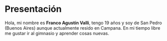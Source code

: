 # Presentación

Hola, mi nombre es **Franco Agustín Valli**, tengo 19 años y soy de San Pedro (Buenos Aires) aunque actualmente resido en Campana.
En mi tiempo libre me gustar ir al gimnasio y aprender cosas nuevas. 
